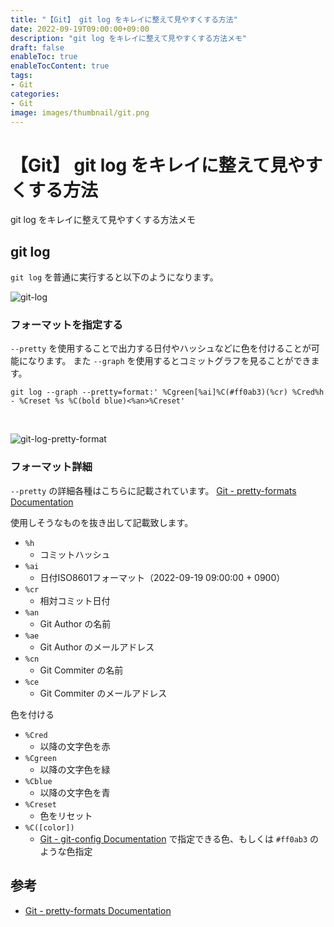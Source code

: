 ```yaml
---
title: "【Git】 git log をキレイに整えて見やすくする方法"
date: 2022-09-19T09:00:00+09:00
description: "git log をキレイに整えて見やすくする方法メモ"
draft: false
enableToc: true
enableTocContent: true
tags: 
- Git
categories: 
- Git
image: images/thumbnail/git.png
---
```


# 【Git】 git log をキレイに整えて見やすくする方法
git log をキレイに整えて見やすくする方法メモ

## git log
`git log` を普通に実行すると以下のようになります。

![git-log](/tech/2022/09/19/git-log-pretty-format/git-log.png "git-log") 

### フォーマットを指定する
`--pretty` を使用することで出力する日付やハッシュなどに色を付けることが可能になります。
また `--graph` を使用するとコミットグラフを見ることができます。

```
git log --graph --pretty=format:' %Cgreen[%ai]%C(#ff0ab3)(%cr) %Cred%h - %Creset %s %C(bold blue)<%an>%Creset'
```

<br>

![git-log-pretty-format](/tech/2022/09/19/git-log-pretty-format/git-log-pretty-format.png "git-log-pretty-format") 


### フォーマット詳細
`--pretty` の詳細各種はこちらに記載されています。
<a href="https://git-scm.com/docs/pretty-formats" target="_blank" rel="nofollow noopener">Git - pretty-formats Documentation</a>

使用しそうなものを抜き出して記載致します。
* `%h`
  * コミットハッシュ
* `%ai`
  * 日付ISO8601フォーマット（2022-09-19 09:00:00 + 0900）
* `%cr`
  * 相対コミット日付
* `%an`
  * Git Author の名前
* `%ae`
  * Git Author のメールアドレス
* `%cn`
  * Git Commiter の名前
* `%ce`
  * Git Commiter のメールアドレス

色を付ける
* `%Cred`
  * 以降の文字色を赤
* `%Cgreen`
  * 以降の文字色を緑
* `%Cblue`
  * 以降の文字色を青
* `%Creset`
  * 色をリセット
* `%C([color])`
  * <a href="https://git-scm.com/docs/git-config#Documentation/git-config.txt-color" target="_blank" rel="nofollow noopener">Git - git-config Documentation</a> で指定できる色、もしくは `#ff0ab3` のような色指定

## 参考
* <a href="https://git-scm.com/docs/pretty-formats" target="_blank" rel="nofollow noopener">Git - pretty-formats Documentation</a>
